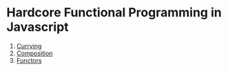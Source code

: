 # Hardcore Functional Programming in Javascript

1. [Currying](./hardcore_functional_programming_js/Currying.md)
2. [Composition](./hardcore_functional_programming_js/Composition.md)
3. [Functors](./hardcore_functional_programming_js/Functors.md)